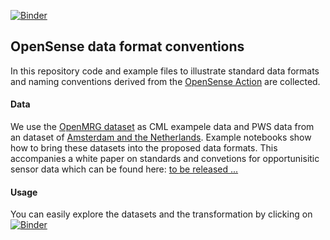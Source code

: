 [![Binder](https://mybinder.org/badge_logo.svg)](https://mybinder.org/v2/gh/OpenSenseAction/OS_data_format_conventions/HEAD)

## OpenSense data format conventions
In this repository code and example files to illustrate standard data formats and naming conventions derived from the [OpenSense Action](https://opensenseaction.eu/) 
are collected.    

#### Data
We use the [OpenMRG dataset](https://doi.org/10.5194/essd-14-5411-2022) as CML exampele data and PWS data from an dataset of [Amsterdam and the 
Netherlands](https://data.4tu.nl/articles/dataset/Rainfall_observations_datasets_from_Personal_Weather_Stations/12703250). Example notebooks show how to bring these datasets into the proposed data formats. This accompanies a white paper on standards and convetions for opportunisitic sensor data which can be found here: [to be released ...](https://opensenseaction.eu/)

#### Usage
You can easily explore the datasets and the transformation by clicking on [![Binder](https://mybinder.org/badge_logo.svg)](https://mybinder.org/v2/gh/OpenSenseAction/OS_data_format_conventions/HEAD)
